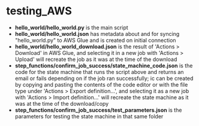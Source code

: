 # testing_AWS

* **hello_world/hello_world.py** is the main script
* **hello_world/hello_world.json** has metadata about and for syncing "hello_world.py" to AWS Glue and is created on initial connection
* **hello_world/hello_world_download.json** is the result of 'Actions > Download' in AWS Glue, and selecting it in a new job with 'Actions > Upload' will recreate the job as it was at the time of the download
* **step_functions/confirm_job_success/state_machine_code.json** is the code for the state machine that runs the script above and returns an email or fails depending on if the job ran successfully; ic can be created by copying and pasting the contents of the code editor or with the file type under 'Actions > Export definition...', and selecting it as a new job with 'Actions > Import definition...' will recreate the state machine as it was at the time of the download/copy
* **step_functions/confirm_job_success/test_parameters.json** is the parameters for testing the state machine in that same folder